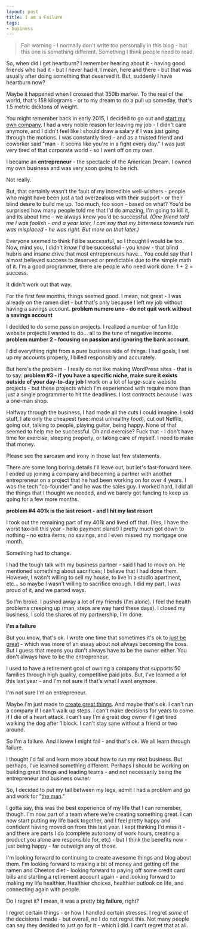 ```yaml
---
layout: post
title: I am a Failure
tags:
- business
---
```

> Fair warning - I normally don't write too personally in this blog - but this one is something different.  Something I think people need to read.

So, when did I get heartburn?  I remember hearing about it - having good friends who had it - but I never had it.  I mean, here and there - but that was usually after doing something that deserved it.  But, suddenly I have heartburn now?

Maybe it happened when I crossed that 350lb marker.  To the rest of the world, that's 158 kilograms - or to my dream to do a pull up someday, that's 1.5 metric dicktons of weight.

You might remember back in early 2015, I decided to go out and [start my own company](/2015/started-my-own-company).  I had a very noble reason for leaving my job - I didn't care anymore, and I didn't feel like I should draw a salary if I was just going through the motions.  I was constantly tired - and as a trusted friend and coworker said "man - it seems like you're in a fight every day."  I was just very tired of that corporate world - so I went off on my own.

I became an **entrepreneur** - the spectacle of the American Dream.  I owned my own business and was very soon going to be rich.

Not really.

But, that certainly wasn't the fault of my incredible well-wishers - people who might have been just a tad overzealous with their support - or their blind desire to build me up.  Too much, too soon - based on what?  You'd be surprised how many people told me that I'd do amazing, I'm going to kill it, and its about time - we always knew you'd be successful.  *(One friend told me I was foolish - and a year later, I can say that my bitterness towards him was misplaced - he was right.  But more on that later.)*

Everyone seemed to think I'd be successful, so I thought I would be too.  Now, mind you, I didn't *know* I'd be successful - you know - that blind hubris and insane drive that most entrepreneurs have... You could say that I almost believed success to deserved or predictable due to the simple math of it. I'm a good programmer, there are people who need work done: 1 + 2 = success.

It didn't work out that way.

For the first few months, things seemed good.  I mean, not great - I was already on the ramen diet - but that's only because I left my job without having a savings account.  **problem numero uno - do not quit work without a savings account**

I decided to do some passion projects.  I realized a number of fun little website projects I wanted to do... all to the tune of negative income.  **problem number 2 - focusing on passion and ignoring the bank account.**

I did everything right from a pure business side of things. I had goals, I set up my accounts properly, I billed responsibly and accurately.

But here's the problem - I really do not like making WordPress sites - that is to say: **problem #3 - if you have a specific niche, make sure it exists outside of your day-to-day job**  I work on a lot of large-scale website projects - but these projects which I'm experienced with require more than just a single programmer to hit the deadlines.  I lost contracts because I was a one-man shop.

Halfway through the business, I had made all the cuts I could imagine.  I sold stuff, I ate only the cheapest (see: most unhealthy food), cut out Netflix, going out, talking to people, playing guitar, being happy.  None of that seemed to help me be successful.  Oh and exercise? Fuck that - I don't have time for exercise, sleeping properly, or taking care of myself.  I need to make that money.

Please see the sarcasm and irony in those last few statements.

There are some long boring details I'll leave out, but let's fast-forward here.  I ended up joining a company and becoming a partner with another entrepreneur on a project that he had been working on for over 4 years.  I was the tech "co-founder" and he was the sales guy.  I worked hard, I did all the things that I thought we needed, and we barely got funding to keep us going for a few more months.  

**problem #4 401k is the last resort - and I hit my last resort**

I took out the remaining part of my 401k and lived off that.  (Yes, I have the worst tax-bill this year - hello payment plans!)  I pretty much got down to nothing - no extra items, no savings, and I even missed my mortgage one month.

Something had to change.  

I had the tough talk with my business partner - said I had to move on.  He mentioned something about sacrifices; I believe that I had done them.  However, I wasn't willing to sell my house, to live in a studio apartment, etc... so maybe I wasn't willing to sacrifice enough.  I did my part, I was proud of it, and we parted ways.

So I'm broke.  I pushed away a lot of my friends (I'm alone).  I feel the health problems creeping up (man, steps are way hard these days).  I closed my business, I sold the shares of my partnership, I'm done.

**I'm a failure**

But you know, that's ok.  I wrote one time that sometimes it's ok to [just be great](/2012/dont-always-lead-sometimes-just-be-great) - which was more of an essay about not always becoming the boss.  But I guess that means you don't always have to be the owner either.  You don't always have to be the entrepreneur.

I used to have a retirement goal of owning a company that supports 50 families through high quality, competitive paid jobs.  But, I've learned a lot this last year - and I'm not sure if that's what I want anymore.

I'm not sure I'm an entrepreneur.

Maybe I'm just made to [create great things](https://github.com/aaronsaray).  And maybe that's ok.  I can't run a company if I can't walk up steps.  I can't make decisions for years to come if I die of a heart attack.  I can't say I'm a great dog owner if I get tired walking the dog after 1 block.  I can't stay sane without a friend or two around.

So I'm a failure.  And I knew I might fail - and that's ok.  We all learn through failure.

I thought I'd fail and learn more about how to run my next business.  But perhaps, I've learned something different.  Perhaps I should be working on building great things and leading teams - and not necessarily being the entrepreneur and business owner.

So, I decided to put my tail between my legs, admit I had a problem and go and work for "[the man](http://imoneza.com)."  

I gotta say, this was the best experience of my life that I can remember, though.  I'm now part of a team where we're creating something great.  I can now start putting my life back together, and I feel pretty happy and confident having moved on from this last year.  I kept thinking I'd miss it - and there are parts I do (complete autonomy of work hours, creating a product you alone are responsible for, etc) - but I think the benefits now - just being happy - far outweigh any of those.  

I'm looking forward to continuing to create awesome things and blog about them.  I'm looking forward to making a bit of money and getting off the ramen and Cheetos diet - looking forward to paying off some credit card bills and starting a retirement account again - and looking forward to making my life healthier.  Healthier choices, healthier outlook on life, and connecting again with people.

Do I regret it? I mean, it was a pretty big **failure**, right?  

I regret certain things - or how I handled certain stresses.  I regret *some* of the decisions I made - but overall, no I do not regret this.  Not many people can say they decided to just go for it - which I did.  I can't regret that at all.